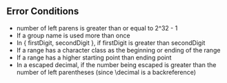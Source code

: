 ## Error Conditions

- number of left parens is greater than or equal to 2^32 - 1
- If a group name is used more than once
- In { firstDigit, secondDigit }, if firstDigit is greater than secondDigit
- If a range has a character class as the beginning or ending of the range
- If a range has a higher starting point than ending point
- In a escaped decimal, if the number being escaped is greater than the number of left parentheses (since \decimal is a backreference)

